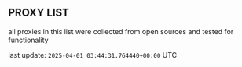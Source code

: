 ## PROXY LIST

all proxies in this list were collected from open sources and tested for functionality

last update: `2025-04-01 03:44:31.764440+00:00` UTC
